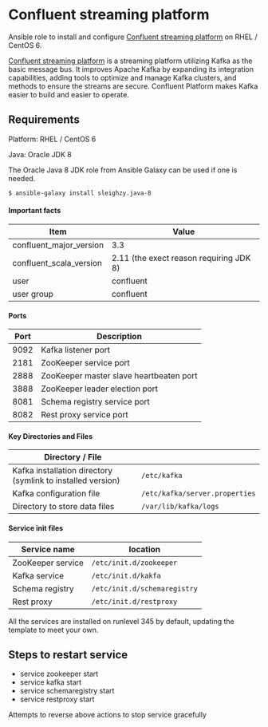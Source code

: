 # Confluent streaming platform

Ansible role to install and configure [Confluent streaming platform][1] on RHEL / CentOS 6.

[Confluent streaming platform][1] is a streaming platform utilizing Kafka as the basic message bus. It improves Apache Kafka by expanding its integration capabilities, adding tools to optimize and manage Kafka clusters, and methods to ensure the streams are secure. Confluent Platform makes Kafka easier to build and easier to operate. 

## Requirements

Platform: RHEL / CentOS 6

Java: Oracle JDK 8

The Oracle Java 8 JDK role from Ansible Galaxy can be used if one is needed.

`$ ansible-galaxy install sleighzy.java-8`

#### Important facts

| Item | Value |
|------|-------------|
| confluent_major_version | 3.3 |
| confluent_scala_version | 2.11 (the exect reason requiring JDK 8) |
| user | confluent |
| user group | confluent | 

#### Ports

| Port | Description |
|------|-------------|
| 9092 | Kafka listener port |
| 2181 | ZooKeeper service port |
| 2888 | ZooKeeper master slave heartbeaten port |
| 3888 | ZooKeeper leader election port | 
| 8081 | Schema registry service port | 
| 8082 | Rest proxy service port |


#### Key Directories and Files

| Directory / File | |
|-----|----|
| Kafka installation directory (symlink to installed version) | `/etc/kafka` |
| Kafka configuration file | `/etc/kafka/server.properties` |
| Directory to store data files | `/var/lib/kafka/logs` |

#### Service init files

| Service name | location |
|--------------|----------|
| ZooKeeper service | `/etc/init.d/zookeeper` |
| Kafka service | `/etc/init.d/kakfa` |
| Schema registry | `/etc/init.d/schemaregistry` | 
| Rest proxy | `/etc/init.d/restproxy` |

All the services are installed on runlevel 345 by default, updating the template to meet your own.

## Steps to restart service
* service zookeeper start
* service kafka start
* service schemaregistry start
* service restproxy start

Attempts to reverse above actions to stop service gracefully

[1]: https://www.confluent.io/
